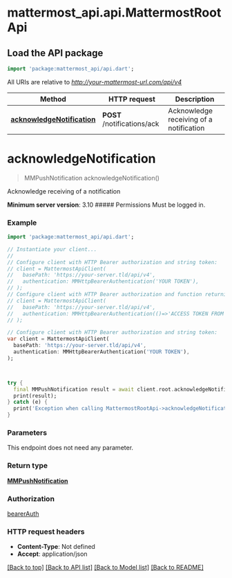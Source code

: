 # mattermost_api.api.MattermostRootApi

## Load the API package
```dart
import 'package:mattermost_api/api.dart';
```

All URIs are relative to *http://your-mattermost-url.com/api/v4*

Method | HTTP request | Description
------------- | ------------- | -------------
[**acknowledgeNotification**](MattermostRootApi.md#acknowledgenotification) | **POST** /notifications/ack | Acknowledge receiving of a notification


# **acknowledgeNotification**
> MMPushNotification acknowledgeNotification()

Acknowledge receiving of a notification

__Minimum server version__: 3.10 ##### Permissions Must be logged in. 

### Example
```dart
import 'package:mattermost_api/api.dart';

// Instantiate your client...
//
// Configure client with HTTP Bearer authorization and string token:
// client = MattermostApiClient(
//   basePath: 'https://your-server.tld/api/v4',
//   authentication: MMHttpBearerAuthentication('YOUR TOKEN'),
// );
// Configure client with HTTP Bearer authorization and function returning a string:
// client = MattermostApiClient(
//   basePath: 'https://your-server.tld/api/v4',
//   authentication: MMHttpBearerAuthentication(()=>'ACCESS TOKEN FROM FUNCTION'),
// );

// Configure client with HTTP Bearer authorization and string token:
var client = MattermostApiClient(
  basePath: 'https://your-server.tld/api/v4',
  authentication: MMHttpBearerAuthentication('YOUR TOKEN'),
);



try {
  final MMPushNotification result = await client.root.acknowledgeNotification();
  print(result);
} catch (e) {
  print('Exception when calling MattermostRootApi->acknowledgeNotification: $e\n');
}

```

### Parameters
This endpoint does not need any parameter.

### Return type

[**MMPushNotification**](MMPushNotification.md)

### Authorization

[bearerAuth](../GENERATED_README.md#bearerAuth)

### HTTP request headers

 - **Content-Type**: Not defined
 - **Accept**: application/json

[[Back to top]](#) [[Back to API list]](../GENERATED_README.md#documentation-for-api-endpoints) [[Back to Model list]](../GENERATED_README.md#documentation-for-models) [[Back to README]](../GENERATED_README.md)


